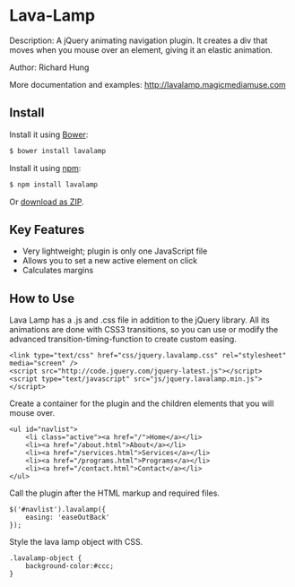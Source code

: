 Lava-Lamp
=================

Description: A jQuery animating navigation plugin. It creates a div that moves when you mouse over an element, giving it an elastic animation.

Author: Richard Hung

More documentation and examples: http://lavalamp.magicmediamuse.com

## Install

Install it using [Bower](http://bower.io):

```sh
$ bower install lavalamp
```

Install it using [npm](https://www.npmjs.org/):

```sh
$ npm install lavalamp
```

Or [download as ZIP](https://github.com/Richard1320/Lava-Lamp/archive/master.zip).

Key Features
--------------------

* Very lightweight; plugin is only one JavaScript file
* Allows you to set a new active element on click
* Calculates margins

How to Use
--------------------

Lava Lamp has a .js  and .css file in addition to the jQuery library. All its animations are done with CSS3 transitions, so you can use or modify the advanced transition-timing-function to create custom easing.

```
<link type="text/css" href="css/jquery.lavalamp.css" rel="stylesheet" media="screen" />
<script src="http://code.jquery.com/jquery-latest.js"></script>
<script type="text/javascript" src="js/jquery.lavalamp.min.js"></script>
```

Create a container for the plugin and the children elements that you will mouse over.

```
<ul id="navlist">
    <li class="active"><a href="/">Home</a></li>
    <li><a href="/about.html">About</a></li>
    <li><a href="/services.html">Services</a></li>
    <li><a href="/programs.html">Programs</a></li>
    <li><a href="/contact.html">Contact</a></li>
</ul>
```

Call the plugin after the HTML markup and required files.

```
$('#navlist').lavalamp({
    easing: 'easeOutBack'
});
```

Style the lava lamp object with CSS.

```
.lavalamp-object {
	background-color:#ccc;
}
```
